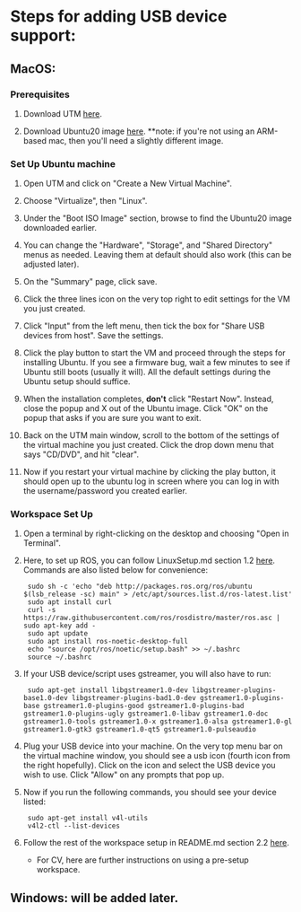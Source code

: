 # Steps for adding USB device support:

## MacOS:

### Prerequisites

1. Download UTM [here](https://mac.getutm.app/).

2. Download Ubuntu20 image [here](http://cdimage.ubuntu.com/focal/daily-live/current/focal-desktop-arm64.iso). **note: if you're not using an ARM-based mac, then you'll need a slightly different image.

### Set Up Ubuntu machine

1. Open UTM and click on "Create a New Virtual Machine".

2. Choose "Virtualize", then "Linux".

3. Under the "Boot ISO Image" section, browse to find the Ubuntu20 image downloaded earlier.

4. You can change the "Hardware", "Storage", and "Shared Directory" menus as needed. Leaving them at default should also work (this can be adjusted later).

5. On the "Summary" page, click save.

6. Click the three lines icon on the very top right to edit settings for the VM you just created.

7. Click "Input" from the left menu, then tick the box for "Share USB devices from host". Save the settings.

8. Click the play button to start the VM and proceed through the steps for installing Ubuntu. If you see a firmware bug, wait a few minutes to see if Ubuntu still boots (usually it will). All the default settings during the Ubuntu setup should suffice.

9. When the installation completes, **don't** click "Restart Now". Instead, close the popup and X out of the Ubuntu image. Click "OK" on the popup that asks if you are sure you want to exit.

10. Back on the UTM main window, scroll to the bottom of the settings of the virtual machine you just created. Click the drop down menu that says "CD/DVD", and hit "clear".

11. Now if you restart your virtual machine by clicking the play button, it should open up to the ubuntu log in screen where you can log in with the username/password you created earlier.

### Workspace Set Up

1. Open a terminal by right-clicking on the desktop and choosing "Open in Terminal".

2. Here, to set up ROS, you can follow LinuxSetup.md section 1.2 [here](https://github.com/RoboLecturer/RoboLecturer-Code/blob/api/LinuxSetup.md#:~:text=Ubuntu%2D20.04%201-,1.2.%20Install%20ROS,-You%20can%20install). Commands are also listed below for convenience:

        sudo sh -c 'echo "deb http://packages.ros.org/ros/ubuntu $(lsb_release -sc) main" > /etc/apt/sources.list.d/ros-latest.list'
        sudo apt install curl
        curl -s https://raw.githubusercontent.com/ros/rosdistro/master/ros.asc | sudo apt-key add -
        sudo apt update
        sudo apt install ros-noetic-desktop-full
        echo "source /opt/ros/noetic/setup.bash" >> ~/.bashrc
        source ~/.bashrc

3. If your USB device/script uses gstreamer, you will also have to run:

        sudo apt-get install libgstreamer1.0-dev libgstreamer-plugins-base1.0-dev libgstreamer-plugins-bad1.0-dev gstreamer1.0-plugins-base gstreamer1.0-plugins-good gstreamer1.0-plugins-bad gstreamer1.0-plugins-ugly gstreamer1.0-libav gstreamer1.0-doc gstreamer1.0-tools gstreamer1.0-x gstreamer1.0-alsa gstreamer1.0-gl gstreamer1.0-gtk3 gstreamer1.0-qt5 gstreamer1.0-pulseaudio

4. Plug your USB device into your machine. On the very top menu bar on the virtual machine window, you should see a usb icon (fourth icon from the right hopefully). Click on the icon and select the USB device you wish to use. Click "Allow" on any prompts that pop up.

5. Now if you run the following commands, you should see your device listed:

        sudo apt-get install v4l-utils
        v4l2-ctl --list-devices

6. Follow the rest of the workspace setup in README.md section 2.2 [here](https://github.com/RoboLecturer/RoboLecturer-Code/tree/api#21-linux-and-ros-installation:~:text=2.2.%20Setting%20up%20your%20workspace).
    * For CV, here are further instructions on using a pre-setup workspace.

## Windows: will be added later.